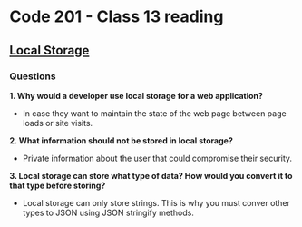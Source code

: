 # Code 201 - Class 13 reading

## [Local Storage](https://www.smashingmagazine.com/2010/10/local-storage-and-how-to-use-it/)

### Questions

**1. Why would a developer use local storage for a web application?**

- In case they want to maintain the state of the web page between page loads or site visits.

**2. What information should not be stored in local storage?**

- Private information about the user that could compromise their security.

**3. Local storage can store what type of data? How would you convert it to that type before storing?**

- Local storage can only store strings. This is why you must conver other types to JSON using JSON stringify methods.
